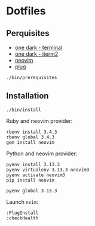 # Dotfiles

## Perquisites
* [one dark - terminal](https://github.com/denysdovhan/one-gnome-terminal)
* [one dark - iterm2](https://github.com/anunez/one-dark-iterm/blob/master/one-dark.itermcolors)
* [neovim](https://github.com/neovim/neovim)
* [plug](https://github.com/junegunn/vim-plug)

`./bin/prerequisites`

## Installation
`./bin/install`

Ruby and neovim provider:
```
rbenv install 3.4.3
rbenv global 3.4.3
gem install neovim
```

Python and neovim provider:
```
pyenv install 3.13.3
pyenv virtualenv 3.13.3 neovim3
pyenv activate neovim3
pip install neovim

pyenv global 3.13.3
```

Launch `nvim`:
```
:PlugInstall
:checkHealth
```
